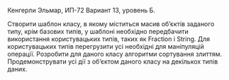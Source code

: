 Кенгерли Эльмар, ИП-72 Вариант 13, уровень Б.

Створити шаблон класу, в якому міститься масив об’єктів заданого типу, крім базових типів, у шаблоні необхідно передбачити використання користувацьких типів, таких як Fraction і String. Для користувацьких типів перегрузити усі необхідні для маніпуляцій операції.
Розробити для даного класу алгоритми сортування злиттям.
Продемонструвати усі дії з об’єктом даного класу на декількох типів даних.
